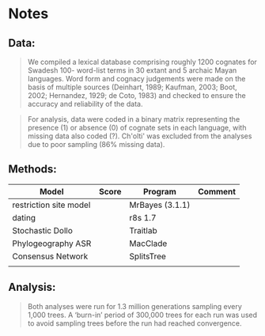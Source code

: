# Notes


## Data:

> We compiled a lexical database comprising roughly 1200 cognates for Swadesh 100-
> word-list terms in 30 extant and 5 archaic Mayan languages. Word form and cognacy
> judgements were made on the basis of multiple sources (Deinhart, 1989; Kaufman, 2003;
> Boot, 2002; Hernandez, 1929; de Coto, 1983) and checked to ensure the accuracy and
> reliability of the data.

> For analysis, data were coded in a binary matrix representing the presence (1) or
> absence (0) of cognate sets in each language, with missing data also coded (?).
> Ch'olti' was excluded from the analyses due to poor sampling (86% missing data).

## Methods:

| Model                                | Score    | Program         | Comment            |
|--------------------------------------|----------|-----------------|--------------------|
| restriction site model               |          | MrBayes (3.1.1) |                    |
| dating                               |          | r8s 1.7         |                    |
| Stochastic Dollo                     |          | Traitlab        |                    |
| Phylogeography ASR                   |          | MacClade        |                    |
| Consensus Network                    |          | SplitsTree      |                    |
|                                      |          |                 |                    |



## Analysis:

> Both analyses were run for 1.3 million generations sampling every 1,000 trees. A
> ‘burn-in’ period of 300,000 trees for each run was used to avoid sampling trees
> before the run had reached convergence.
